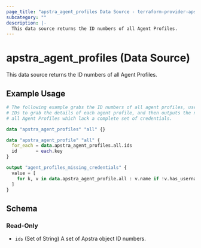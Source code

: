 ```yaml
---
page_title: "apstra_agent_profiles Data Source - terraform-provider-apstra"
subcategory: ""
description: |-
  This data source returns the ID numbers of all Agent Profiles.
---
```


# apstra_agent_profiles (Data Source)

This data source returns the ID numbers of all Agent Profiles.

## Example Usage

```terraform
# The following example grabs the ID numbers of all agent profiles, uses those
# IDs to grab the details of each agent profile, and then outputs the names of
# all Agent Profiles which lack a complete set of credentials.

data "apstra_agent_profiles" "all" {}

data "apstra_agent_profile" "all" {
  for_each = data.apstra_agent_profiles.all.ids
  id       = each.key
}

output "agent_profiles_missing_credentials" {
  value = [
    for k, v in data.apstra_agent_profile.all : v.name if !v.has_username || !v.has_password
  ]
}
```

<!-- schema generated by tfplugindocs -->
## Schema

### Read-Only

- `ids` (Set of String) A set of Apstra object ID numbers.

